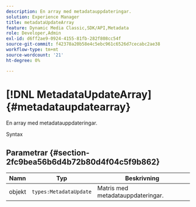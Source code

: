 ```yaml
---
description: En array med metadatauppdateringar.
solution: Experience Manager
title: metadataUpdateArray
feature: Dynamic Media Classic,SDK/API,Metadata
role: Developer,Admin
exl-id: d6ff2ae9-0924-4155-81fb-282f808cc54f
source-git-commit: f42378a20b58e4c5ebc961c6526d7cecabc2ae38
workflow-type: tm+mt
source-wordcount: '21'
ht-degree: 0%

---
```


# [!DNL MetadataUpdateArray]{#metadataupdatearray}

En array med metadatauppdateringar.

Syntax

## Parametrar {#section-2fc9bea56b6d4b72b80d4f04c5f9b862}

| Namn | Typ | Beskrivning |
|---|---|---|
| objekt | `types:MetadataUpdate` | Matris med metadatauppdateringar. |
